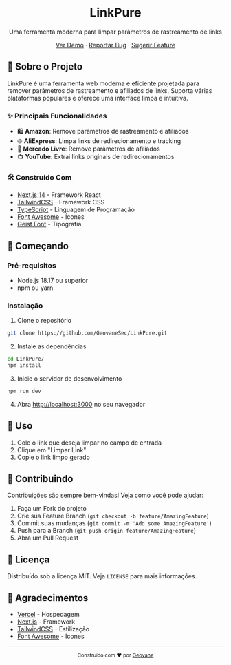 <div align="center">
  <!-- <img src="public/icon-192x192.png" alt="LinkPure Logo" width="80" height="80" style="border-radius: 10px;"> -->

  <h1>LinkPure</h1>
  <p>Uma ferramenta moderna para limpar parâmetros de rastreamento de links</p>

  <p>
    <a href="https://linkpure.geovanebr.me">Ver Demo</a>
    ·
    <a href="https://github.com/GeovaneSec/LinkPure/issues">Reportar Bug</a>
    ·
    <a href="https://github.com/GeovaneSec/LinkPure/issues">Sugerir Feature</a>
  </p>

  <!-- <img src="public/preview.png" alt="LinkPure Preview" width="100%"> -->
</div>

## 🌟 Sobre o Projeto

LinkPure é uma ferramenta web moderna e eficiente projetada para remover parâmetros de rastreamento e afiliados de links. Suporta várias plataformas populares e oferece uma interface limpa e intuitiva.

### ✨ Principais Funcionalidades

- 🛍️ **Amazon**: Remove parâmetros de rastreamento e afiliados
- 🌐 **AliExpress**: Limpa links de redirecionamento e tracking
- 🛒 **Mercado Livre**: Remove parâmetros de afiliados
- 📺 **YouTube**: Extrai links originais de redirecionamentos

### 🛠️ Construído Com

- [Next.js 14](https://nextjs.org/) - Framework React
- [TailwindCSS](https://tailwindcss.com/) - Framework CSS
- [TypeScript](https://www.typescriptlang.org/) - Linguagem de Programação
- [Font Awesome](https://fontawesome.com/) - Ícones
- [Geist Font](https://vercel.com/font) - Tipografia

## 🚀 Começando

### Pré-requisitos

- Node.js 18.17 ou superior
- npm ou yarn

### Instalação

1. Clone o repositório
```bash
git clone https://github.com/GeovaneSec/LinkPure.git
```
2. Instale as dependências
```bash
cd LinkPure/
npm install
```
3. Inicie o servidor de desenvolvimento
```bash
npm run dev
```
4. Abra [http://localhost:3000](http://localhost:3000) no seu navegador

## 📖 Uso

1. Cole o link que deseja limpar no campo de entrada
2. Clique em "Limpar Link"
3. Copie o link limpo gerado

## 🤝 Contribuindo

Contribuições são sempre bem-vindas! Veja como você pode ajudar:

1. Faça um Fork do projeto
2. Crie sua Feature Branch (`git checkout -b feature/AmazingFeature`)
3. Commit suas mudanças (`git commit -m 'Add some AmazingFeature'`)
4. Push para a Branch (`git push origin feature/AmazingFeature`)
5. Abra um Pull Request

## 📝 Licença

Distribuído sob a licença MIT. Veja `LICENSE` para mais informações.

## 🙏 Agradecimentos

- [Vercel](https://vercel.com) - Hospedagem
- [Next.js](https://nextjs.org) - Framework
- [TailwindCSS](https://tailwindcss.com) - Estilização
- [Font Awesome](https://fontawesome.com) - Ícones

---

<div align="center">
  <sub>Construído com ❤️ por <a href="https://github.com/GeovaneSec">Geovane</a></sub>
</div>